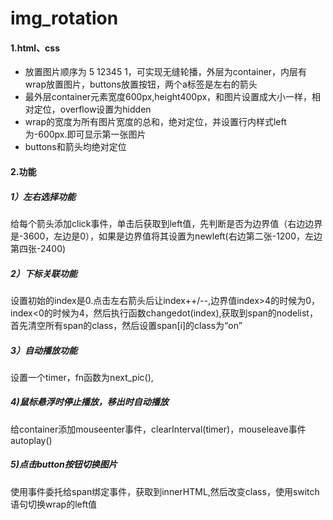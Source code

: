 # img_rotation
<h4>1.html、css</h4>
<ul>
<li>放置图片顺序为 5 12345 1，可实现无缝轮播，外层为container，内层有wrap放置图片，buttons放置按钮，两个a标签是左右的箭头</li>
<li>最外层container元素宽度600px,height400px，和图片设置成大小一样，相对定位，overflow设置为hidden</li>
<li>wrap的宽度为所有图片宽度的总和，绝对定位，并设置行内样式left为-600px.即可显示第一张图片</li>
<li>buttons和箭头均绝对定位</li>
</ul>
<h4>2.功能</h4>
<h5>1）左右选择功能</h5>
<p>给每个箭头添加click事件，单击后获取到left值，先判断是否为边界值（右边边界是-3600，左边是0），如果是边界值将其设置为newleft(右边第二张-1200，左边第四张-2400)</p>
<h5>2）下标关联功能</h5>
<p>设置初始的index是0.点击左右箭头后让index++/--,边界值index&gt;4的时候为0，index&lt;0的时候为4，然后执行函数changedot(index),获取到span的nodelist，首先清空所有span的class，然后设置span[i]的class为&ldquo;on&rdquo;</p>
<h5>3）自动播放功能</h5>
<p>设置一个timer，fn函数为next_pic(),</p>
<h5>4)鼠标悬浮时停止播放，移出时自动播放</h5>
<p>给container添加mouseenter事件，clearInterval(timer)，mouseleave事件autoplay()</p>
<h5>5)点击button按钮切换图片</h5>
<p>使用事件委托给span绑定事件，获取到innerHTML,然后改变class，使用switch语句切换wrap的left值</p>


